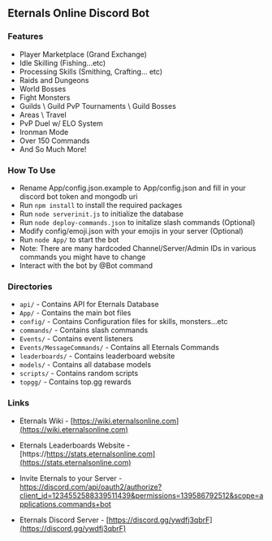 ## Eternals Online Discord Bot

### Features
* Player Marketplace (Grand Exchange)
* Idle Skilling (Fishing...etc)
* Processing Skills (Smithing, Crafting... etc)
* Raids and Dungeons
* World Bosses
* Fight Monsters
* Guilds \ Guild PvP Tournaments \ Guild Bosses
* Areas \ Travel
* PvP Duel w/ ELO System
* Ironman Mode
* Over 150 Commands
* And So Much More!

  
### How To Use
* Rename App/config.json.example to App/config.json and fill in your discord bot token and mongodb uri
* Run `npm install` to install the required packages
* Run `node serverinit.js` to initialize the database
* Run `node deploy-commands.json` to initalize slash commands (Optional)
* Modify config/emoji.json with your emojis in your server (Optional)
* Run `node App/` to start the bot
* Note: There are many hardcoded Channel/Server/Admin IDs in various commands you might have to change
* Interact with the bot by @Bot command

### Directories
* `api/` - Contains API for Eternals Database
* `App/` - Contains the main bot files
* `config/` - Contains Configuration files for skills, monsters...etc
* `commands/` - Contains slash commands
* `Events/` - Contains event listeners
* `Events/MessageCommands/` - Contains all Eternals Commands
* `leaderboards/` - Contains leaderboard website
* `models/` - Contains all database models
* `scripts/` - Contains random scripts
* `topgg/` - Contains top.gg rewards

### Links
* Eternals Wiki - [https://wiki.eternalsonline.com](https://wiki.eternalsonline.com)

* Eternals Leaderboards Website - [https://https://stats.eternalsonline.com](https://stats.eternalsonline.com)

* Invite Eternals to your Server - [https://discord.com/api/oauth2/authorize?client_id=1234552588339511439&permissions=139586792512&scope=applications.commands+bot ](https://discord.com/api/oauth2/authorize?client_id=1234552588339511439&permissions=139586792512&scope=applications.commands+bot )

* Eternals Discord Server - [https://discord.gg/ywdfj3qbrF](https://discord.gg/ywdfj3qbrF)